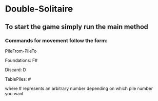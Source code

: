 # Double-Solitaire

## To start the game simply run the main method

### Commands for movement follow the form:

PileFrom-PileTo

Foundations:
F#

Discard:
D

TablePiles:
\#

where \# represents an arbitrary number depending on which pile number you want


